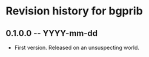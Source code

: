 # Revision history for bgprib

## 0.1.0.0  -- YYYY-mm-dd

* First version. Released on an unsuspecting world.
